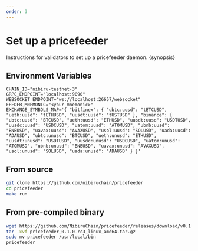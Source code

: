 ```yaml
---
order: 3
---
```


# Set up a pricefeeder

Instructions for validators to set up a pricefeeder daemon. {synopsis}

## Environment Variables

```
CHAIN_ID="nibiru-testnet-3"
GRPC_ENDPOINT="localhost:9090"
WEBSOCKET_ENDPOINT="ws://localhost:26657/websocket"
FEEDER_MNEMONIC="<your mnemonic>"
EXCHANGE_SYMBOLS_MAP='{ "bitfinex": { "ubtc:uusd": "tBTCUSD", "ueth:uusd": "tETHUSD", "uusdt:uusd": "tUSTUSD" }, "binance": { "ubtc:uusd": "BTCUSD", "ueth:uusd": "ETHUSD", "uusdt:uusd": "USDTUSD", "uusdc:uusd": "USDCUSD", "uatom:uusd": "ATOMUSD", "ubnb:uusd": "BNBUSD", "uavax:uusd": "AVAXUSD", "usol:uusd": "SOLUSD", "uada:uusd": "ADAUSD", "ubtc:unusd": "BTCUSD", "ueth:unusd": "ETHUSD", "uusdt:unusd": "USDTUSD", "uusdc:unusd": "USDCUSD", "uatom:unusd": "ATOMUSD", "ubnb:unusd": "BNBUSD", "uavax:unusd": "AVAXUSD", "usol:unusd": "SOLUSD", "uada:unusd": "ADAUSD" } }'
```

## From source

```bash
git clone https://github.com/nibiruchain/pricefeeder
cd pricefeeder
make run
```

## From pre-compiled binary

```bash
wget https://github.com/NibiruChain/pricefeeder/releases/download/v0.1.0-rc3/pricefeeder_0.1.0-rc3_linux_amd64.tar.gz
tar -xvf pricefeeder_0.1.0-rc3_linux_amd64.tar.gz
sudo mv pricefeeder /usr/local/bin
pricefeeder
```
